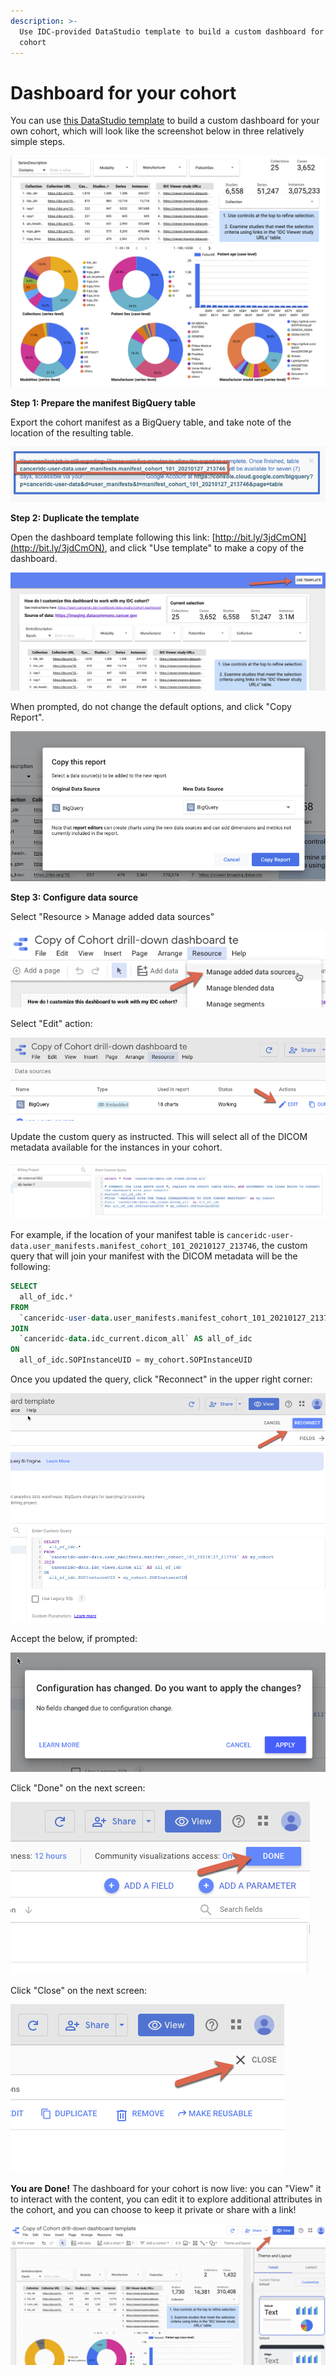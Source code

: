 ```yaml
---
description: >-
  Use IDC-provided DataStudio template to build a custom dashboard for your
  cohort
---
```


# Dashboard for your cohort

You can use [this DataStudio template](http://bit.ly/3jdCmON) to build a custom dashboard for your own cohort, which will look like the screenshot below in three relatively simple steps.

![Screenshot of the DataStudio dashboard template you can use to explore your cohort.](../../.gitbook/assets/image%20%2811%29.png)

**Step 1: Prepare the manifest BigQuery table**

Export the cohort manifest as a BigQuery table, and take note of the location of the resulting table.

![Name of the BQ table you will need is highlighted with the red rectangle.](../../.gitbook/assets/image%20%2814%29.png)

**Step 2: Duplicate the template**

Open the dashboard template following this link: [http://bit.ly/3jdCmON](http://bit.ly/3jdCmON), and click "Use template" to make a copy of the dashboard.

![](../../.gitbook/assets/image%20%2816%29.png)

When prompted, do not change the default options, and click "Copy Report".

![](../../.gitbook/assets/image%20%2813%29.png)

**Step 3: Configure data source**

Select "Resource &gt; Manage added data sources"

![](../../.gitbook/assets/image%20%285%29.png)

Select "Edit" action:

![](../../.gitbook/assets/image%20%284%29.png)

Update the custom query as instructed. This will select all of the DICOM metadata available for the instances in your cohort.

![](../../.gitbook/assets/image%20%2812%29.png)

For example, if the location of your manifest table is `canceridc-user-data.user_manifests.manifest_cohort_101_20210127_213746`, the custom query that will join your manifest with the DICOM metadata will be the following:

```sql
SELECT
  all_of_idc.*
FROM
  `canceridc-user-data.user_manifests.manifest_cohort_101_20210127_213746` AS my_cohort
JOIN
  `canceridc-data.idc_current.dicom_all` AS all_of_idc
ON
  all_of_idc.SOPInstanceUID = my_cohort.SOPInstanceUID
```

Once you updated the query, click "Reconnect" in the upper right corner:

![](../../.gitbook/assets/image%20%287%29.png)

Accept the below, if prompted:

![](../../.gitbook/assets/image%20%288%29.png)

Click "Done" on the next screen:

![](../../.gitbook/assets/image%20%286%29.png)

Click "Close" on the next screen:

![](../../.gitbook/assets/image%20%2810%29.png)

**You are Done!** The dashboard for your cohort is now live: you can "View" it to interact with the content, you can edit it to explore additional attributes in the cohort, and you can choose to keep it private or share with a link!

![](../../.gitbook/assets/image%20%282%29.png)

